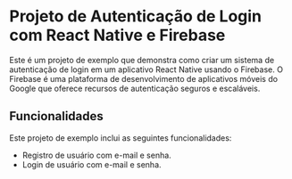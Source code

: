 <h1>Projeto de Autenticação de Login com React Native e Firebase</h1>

<p>Este é um projeto de exemplo que demonstra como criar um sistema de autenticação de login em um aplicativo React Native usando o Firebase. O Firebase é uma plataforma de desenvolvimento de aplicativos móveis do Google que oferece recursos de autenticação seguros e escaláveis.</p>

<h2>Funcionalidades</h2>
<p>Este projeto de exemplo inclui as seguintes funcionalidades:</p>
<ul>
<li>Registro de usuário com e-mail e senha.</li>
<li>Login de usuário com e-mail e senha.</li>
</ul>
